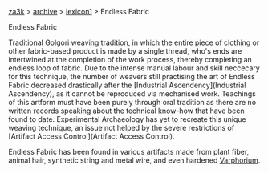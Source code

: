 [za3k](/) > [archive](/archive) > [lexicon1](/archive/lexicon1) > Endless Fabric

Endless Fabric

Traditional Golgori weaving tradition, in which the entire piece of clothing or other fabric-based product is made by a single thread, who's ends are intertwined at the completion of the work process, thereby completing an endless loop of fabric. Due to the intense manual labour and skill neccecary for this technique, the number of weavers still practising the art of Endless Fabric decreased drastically after the [Industrial Ascendency](Industrial Ascendency), as it cannot be reproduced via mechanised work. Teachings of this artform must have been purely through oral tradition as there are no written records speaking about the technical know-how that have been found to date. Experimental Archaeology has yet to recreate this unique weaving technique, an issue not helped by the severe restrictions of [Artifact Access Control](Artifact Access Control).

Endless Fabric has been found in various artifacts made from plant fiber, animal hair, synthetic string and metal wire, and even hardened [Varphorium](Varphorium).

